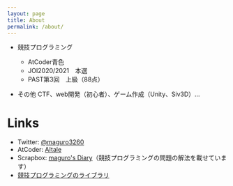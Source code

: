 ```yaml
---
layout: page
title: About
permalink: /about/
---
```


- 競技プログラミング
  - AtCoder青色
  - JOI2020/2021　本選
  - PAST第3回　上級（88点）

- その他
CTF、web開発（初心者）、ゲーム作成（Unity、Siv3D）…


# Links
- Twitter: [@maguro3260](https://twitter.com/maguro3260)  
- AtCoder: [AItale](https://atcoder.jp/users/AItale)  
- Scrapbox: [maguro's Diary](https://scrapbox.io/magurosdiary/)（競技プログラミングの問題の解法を載せています）  
- [競技プログラミングのライブラリ](https://maguroplusia.github.io/Library)
